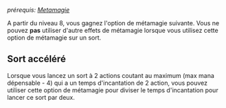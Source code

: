 *prérequis: [Metamagie](../../1.%20Talent%20de%20base/Metamagie.md)*

A partir du niveau 8, vous gagnez l'option de métamagie suivante.
Vous ne pouvez **pas** utiliser d'autre effets de métamagie lorsque vous utilisez cette option de métamagie sur un sort.

## Sort accéléré
Lorsque vous lancez un sort à 2 actions coutant au maximum (max mana dépensable - 4) qui a un temps d'incantation de 2 action, vous pouvez utiliser cette option de métamagie pour diviser le temps d'incantation pour lancer ce sort par deux. 
